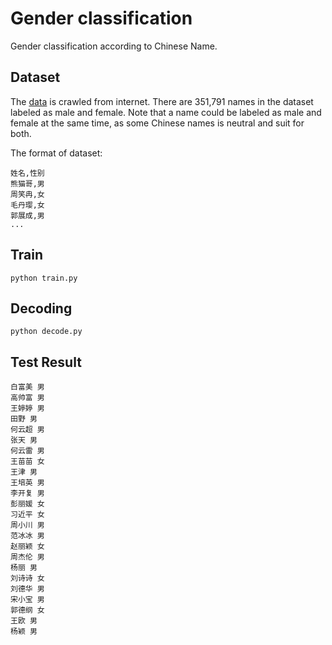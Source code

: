 # Gender classification

Gender classification according to Chinese Name.

## Dataset

The [data](https://pan.baidu.com/s/1hsHTEU4) is crawled from internet. There are 351,791 names in the dataset labeled as male and female. Note that a name could be labeled as male and female at the same time, as some Chinese names is neutral and suit for both.

The format of dataset:

```
姓名,性别
熊猫哥,男
周笑冉,女
毛丹璎,女
郭展成,男
...
```

## Train

```
python train.py
```

## Decoding

```
python decode.py
```

## Test Result

```
白富美 男
高帅富 男
王婷婷 男
田野 男
何云超 男
张天 男
何云雷 男
王苗苗 女
王津 男
王培英 男
李开复 男
彭丽媛 女
习近平 女
周小川 男
范冰冰 男
赵丽颖 女
周杰伦 男
杨丽 男
刘诗诗 女
刘德华 男
宋小宝 男
郭德纲 女
王欧 男
杨颖 男
```